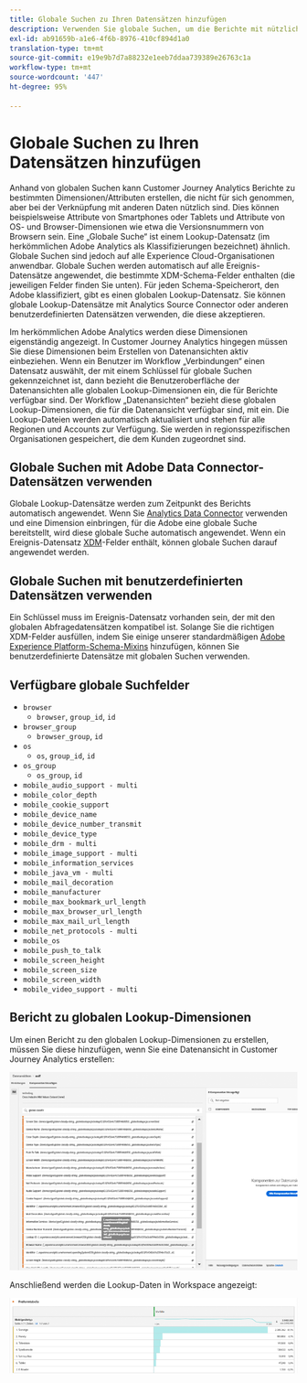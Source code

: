 ```yaml
---
title: Globale Suchen zu Ihren Datensätzen hinzufügen
description: Verwenden Sie globale Suchen, um die Berichte mit nützlichen Dimensionen in Customer Journey Analytics zu ergänzen.
exl-id: ab91659b-a1e6-4f6b-8976-410cf894d1a0
translation-type: tm+mt
source-git-commit: e19e9b7d7a88232e1eeb7ddaa739389e26763c1a
workflow-type: tm+mt
source-wordcount: '447'
ht-degree: 95%

---
```


# Globale Suchen zu Ihren Datensätzen hinzufügen

Anhand von globalen Suchen kann Customer Journey Analytics Berichte zu bestimmten Dimensionen/Attributen erstellen, die nicht für sich genommen, aber bei der Verknüpfung mit anderen Daten nützlich sind. Dies können beispielsweise Attribute von Smartphones oder Tablets und Attribute von OS- und Browser-Dimensionen wie etwa die Versionsnummern von Browsern sein. Eine „Globale Suche“ ist einem Lookup-Datensatz (im herkömmlichen Adobe Analytics als Klassifizierungen bezeichnet) ähnlich. Globale Suchen sind jedoch auf alle Experience Cloud-Organisationen anwendbar. Globale Suchen werden automatisch auf alle Ereignis-Datensätze angewendet, die bestimmte XDM-Schema-Felder enthalten (die jeweiligen Felder finden Sie unten).
Für jeden Schema-Speicherort, den Adobe klassifiziert, gibt es einen globalen Lookup-Datensatz. Sie können globale Lookup-Datensätze mit Analytics Source Connector oder anderen benutzerdefinierten Datensätzen verwenden, die diese akzeptieren.

Im herkömmlichen Adobe Analytics werden diese Dimensionen eigenständig angezeigt. In Customer Journey Analytics hingegen müssen Sie diese Dimensionen beim Erstellen von Datenansichten aktiv einbeziehen. Wenn ein Benutzer im Workflow „Verbindungen“ einen Datensatz auswählt, der mit einem Schlüssel für globale Suchen gekennzeichnet ist, dann bezieht die Benutzeroberfläche der Datenansichten alle globalen Lookup-Dimensionen ein, die für Berichte verfügbar sind. Der Workflow „Datenansichten“ bezieht diese globalen Lookup-Dimensionen, die für die Datenansicht verfügbar sind, mit ein. Die Lookup-Dateien werden automatisch aktualisiert und stehen für alle Regionen und Accounts zur Verfügung. Sie werden in regionsspezifischen Organisationen gespeichert, die dem Kunden zugeordnet sind.

## Globale Suchen mit Adobe Data Connector-Datensätzen verwenden

Globale Lookup-Datensätze werden zum Zeitpunkt des Berichts automatisch angewendet. Wenn Sie [Analytics Data Connector](https://experienceleague.adobe.com/docs/experience-platform/sources/connectors/adobe-applications/analytics.html?lang=de-DE#connectors) verwenden und eine Dimension einbringen, für die Adobe eine globale Suche bereitstellt, wird diese globale Suche automatisch angewendet. Wenn ein Ereignis-Datensatz [XDM](https://experienceleague.adobe.com/docs/experience-platform/xdm/home.html?lang=de-DE)-Felder enthält, können globale Suchen darauf angewendet werden.

## Globale Suchen mit benutzerdefinierten Datensätzen verwenden

Ein Schlüssel muss im Ereignis-Datensatz vorhanden sein, der mit den globalen Abfragedatensätzen kompatibel ist. Solange Sie die richtigen XDM-Felder ausfüllen, indem Sie einige unserer standardmäßigen [Adobe Experience Platform-Schema-Mixins](https://experienceleague.adobe.com/docs/experience-platform/xdm/mixins/event/environment-details.html?lang=de-DE#mixins) hinzufügen, können Sie benutzerdefinierte Datensätze mit globalen Suchen verwenden.

## Verfügbare globale Suchfelder

* `browser`
   * `browser`, `group_id`, `id`
* `browser_group`
   * `browser_group`, `id`
* `os`
   * `os`,  `group_id`,  `id`
* `os_group`
   * `os_group`,  `id`
* `mobile_audio_support - multi`
* `mobile_color_depth`
* `mobile_cookie_support`
* `mobile_device_name`
* `mobile_device_number_transmit`
* `mobile_device_type`
* `mobile_drm - multi`
* `mobile_image_support - multi`
* `mobile_information_services`
* `mobile_java_vm - multi`
* `mobile_mail_decoration`
* `mobile_manufacturer`
* `mobile_max_bookmark_url_length`
* `mobile_max_browser_url_length`
* `mobile_max_mail_url_length`
* `mobile_net_protocols - multi`
* `mobile_os`
* `mobile_push_to_talk`
* `mobile_screen_height`
* `mobile_screen_size`
* `mobile_screen_width`
* `mobile_video_support - multi`

## Bericht zu globalen Lookup-Dimensionen

Um einen Bericht zu den globalen Lookup-Dimensionen zu erstellen, müssen Sie diese hinzufügen, wenn Sie eine Datenansicht in Customer Journey Analytics erstellen:

![](assets/global-lookup.png)

Anschließend werden die Lookup-Daten in Workspace angezeigt:

![](assets/gl-reporting.png)
